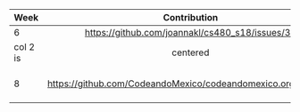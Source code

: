 |     Week      | Contribution  | Type  |
| ------------- |:-------------:| -----:|
|       6       | https://github.com/joannakl/cs480_s18/issues/35 | small x 3 |
| col 2 is      | centered      |   $12 |
| 8 | https://github.com/CodeandoMexico/codeandomexico.org/issues/4     |   submitted an issue (1) |
